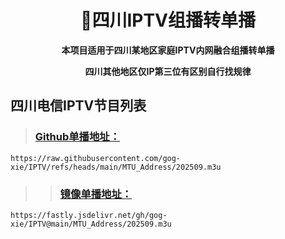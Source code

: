 <h1 align="center"> 🏦四川IPTV组播转单播</h1>
<p align="center"><b>本项目适用于四川某地区家庭IPTV内网融合组播转单播</b></p>
<p align="center"><b>四川其他地区仅IP第三位有区别自行找规律</b></p>



## 四川电信IPTV节目列表
> ### [Github单播地址：](https://raw.githubusercontent.com/gog-xie/IPTV/refs/heads/main/MTU_Address/202509.m3u)

```
https://raw.githubusercontent.com/gog-xie/IPTV/refs/heads/main/MTU_Address/202509.m3u
```

>> ### [镜像单播地址：](https://fastly.jsdelivr.net/gh/gog-xie/IPTV@main/MTU_Address/202509.m3u)

```
https://fastly.jsdelivr.net/gh/gog-xie/IPTV@main/MTU_Address/202509.m3u
```
